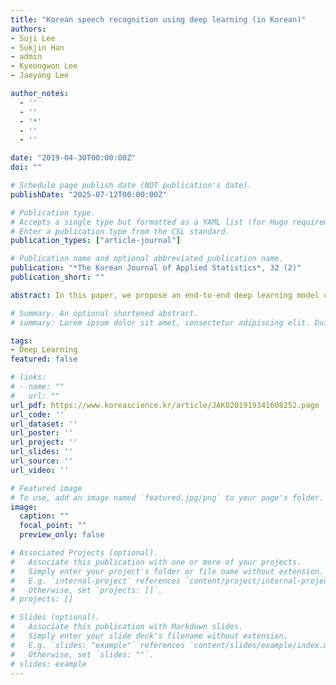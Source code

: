 ```yaml
---
title: "Korean speech recognition using deep learning (in Korean)"
authors:
- Suji Lee
- Sukjin Han
- admin
- Kyeongwon Lee
- Jaeyong Lee

author_notes:
  - ''
  - ''
  - '*'
  - ''
  - ''

date: "2019-04-30T00:00:00Z"
doi: ""

# Schedule page publish date (NOT publication's date).
publishDate: "2025-07-12T00:00:00Z"

# Publication type.
# Accepts a single type but formatted as a YAML list (for Hugo requirements).
# Enter a publication type from the CSL standard.
publication_types: ["article-journal"]

# Publication name and optional abbreviated publication name.
publication: "*The Korean Journal of Applied Statistics*, 32 (2)"
publication_short: ""

abstract: In this paper, we propose an end-to-end deep learning model combining Bayesian neural network with Korean speech recognition. In the past, Korean speech recognition was a complicated task due to the excessive parameters of many intermediate steps and needs for Korean expertise knowledge. Fortunately, Korean speech recognition becomes manageable with the aid of recent breakthroughs in "End-to-end" model. The end-to-end model decodes mel-frequency cepstral coefficients directly as text without any intermediate processes. Especially, Connectionist Temporal Classification loss and Attention based model are a kind of the end-to-end. In addition, we combine Bayesian neural network to implement the end-to-end model and obtain Monte Carlo estimates. Finally, we carry out our experiments on the "WorimalSam" online dictionary dataset. We obtain 4.58% Word Error Rate showing improved results compared to Google and Naver API.

# Summary. An optional shortened abstract.
# summary: Lorem ipsum dolor sit amet, consectetur adipiscing elit. Duis posuere tellus ac convallis placerat. Proin tincidunt magna sed ex sollicitudin condimentum.

tags:
- Deep Learning
featured: false

# links:
# - name: ""
#   url: ""
url_pdf: https://www.koreascience.kr/article/JAKO201919341608252.page
url_code: ''
url_dataset: ''
url_poster: ''
url_project: ''
url_slides: ''
url_source: ''
url_video: ''

# Featured image
# To use, add an image named `featured.jpg/png` to your page's folder. 
image:
  caption: ""
  focal_point: ""
  preview_only: false

# Associated Projects (optional).
#   Associate this publication with one or more of your projects.
#   Simply enter your project's folder or file name without extension.
#   E.g. `internal-project` references `content/project/internal-project/index.md`.
#   Otherwise, set `projects: []`.
# projects: []

# Slides (optional).
#   Associate this publication with Markdown slides.
#   Simply enter your slide deck's filename without extension.
#   E.g. `slides: "example"` references `content/slides/example/index.md`.
#   Otherwise, set `slides: ""`.
# slides: example
---
```


<!-- {{% callout note %}}
Click the *Cite* button above to demo the feature to enable visitors to import publication metadata into their reference management software.
{{% /callout %}}

{{% callout note %}}
Create your slides in Markdown - click the *Slides* button to check out the example.
{{% /callout %}}

Add the publication's **full text** or **supplementary notes** here. You can use rich formatting such as including [code, math, and images](https://docs.hugoblox.com/content/writing-markdown-latex/). -->
